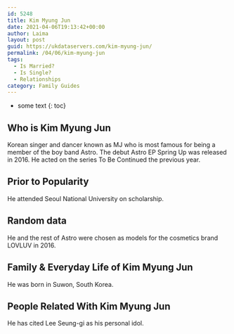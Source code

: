 ```yaml
---
id: 5248
title: Kim Myung Jun
date: 2021-04-06T19:13:42+00:00
author: Laima
layout: post
guid: https://ukdataservers.com/kim-myung-jun/
permalink: /04/06/kim-myung-jun
tags:
  - Is Married?
  - Is Single?
  - Relationships
category: Family Guides
---
```


* some text
{: toc}


## Who is Kim Myung Jun
                  
                  
                  
Korean singer and dancer known as MJ who is most famous for being a member of the boy band Astro. The debut Astro EP Spring Up was released in 2016. He acted on the series To Be Continued the previous year.  
                  
              
            
              
            
                
                
                
## Prior to Popularity
                  
                  
                  
He attended Seoul National University on scholarship. 
                  
              
            
              
            
                
                
                
## Random data
                  
                  
                  
He and the rest of Astro were chosen as models for the cosmetics brand LOVLUV in 2016. 
                  
              
            
              
            
                
                
                
## Family & Everyday Life of Kim Myung Jun
                  
                  
                  
He was born in Suwon, South Korea. 
                  
              
            
              
            
                
                
                
## People Related With Kim Myung Jun
                  
                  
                  
He has cited Lee Seung-gi as his personal idol.  
                  
              
            
              
            
                
              
            
              
              
            
            
              
            
          
          
          